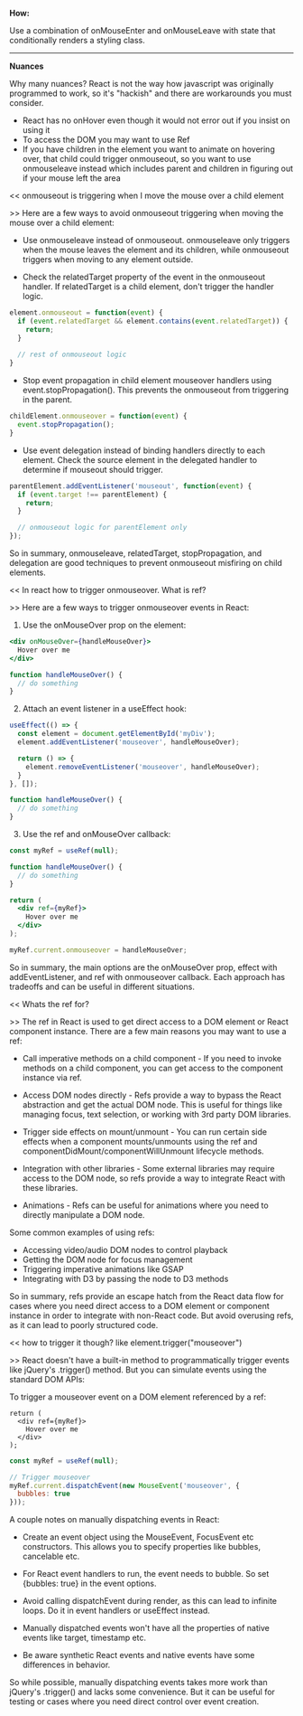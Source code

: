 **How:**

Use a combination of onMouseEnter and onMouseLeave with state that conditionally renders a styling class.

---

**Nuances**

Why many nuances? React is not the way how javascript was originally programmed to work, so it's "hackish" and there are workarounds you must consider.

- React has no onHover even though it would not error out if you insist on using it
- To access the DOM you may want to use Ref
- If you have children in the element you want to animate on hovering over, that child could trigger onmouseout, so you want to use onmouseleave instead which includes parent and children in figuring out if your mouse left the area

<<
onmouseout is triggering when I move the mouse over a child element

\>>
Here are a few ways to avoid onmouseout triggering when moving the mouse over a child element:

- Use onmouseleave instead of onmouseout. onmouseleave only triggers when the mouse leaves the element and its children, while onmouseout triggers when moving to any element outside.

- Check the relatedTarget property of the event in the onmouseout handler. If relatedTarget is a child element, don't trigger the handler logic.

```js
element.onmouseout = function(event) {
  if (event.relatedTarget && element.contains(event.relatedTarget)) {
    return; 
  }
  
  // rest of onmouseout logic
}
```

- Stop event propagation in child element mouseover handlers using event.stopPropagation(). This prevents the onmouseout from triggering in the parent.

```js 
childElement.onmouseover = function(event) {
  event.stopPropagation();
}
```

- Use event delegation instead of binding handlers directly to each element. Check the source element in the delegated handler to determine if mouseout should trigger.

```js
parentElement.addEventListener('mouseout', function(event) {
  if (event.target !== parentElement) {
    return;
  }

  // onmouseout logic for parentElement only 
});
```

So in summary, onmouseleave, relatedTarget, stopPropagation, and delegation are good techniques to prevent onmouseout misfiring on child elements.


<<
In react how to trigger onmouseover. What is ref?

\>>
Here are a few ways to trigger onmouseover events in React:

1. Use the onMouseOver prop on the element:

```jsx
<div onMouseOver={handleMouseOver}>
  Hover over me
</div>

function handleMouseOver() {
  // do something
}
```

2. Attach an event listener in a useEffect hook:

```jsx
useEffect(() => {
  const element = document.getElementById('myDiv');
  element.addEventListener('mouseover', handleMouseOver);

  return () => {
    element.removeEventListener('mouseover', handleMouseOver);
  }
}, []);

function handleMouseOver() {
  // do something
}
```

3. Use the ref and onMouseOver callback:

```jsx
const myRef = useRef(null);

function handleMouseOver() {
  // do something
}

return (
  <div ref={myRef}>
    Hover over me
  </div>
);

myRef.current.onmouseover = handleMouseOver;
```

So in summary, the main options are the onMouseOver prop, effect with addEventListener, and ref with onmouseover callback. Each approach has tradeoffs and can be useful in different situations.

<<
Whats the ref for?

\>>
The ref in React is used to get direct access to a DOM element or React component instance. There are a few main reasons you may want to use a ref:

- Call imperative methods on a child component - If you need to invoke methods on a child component, you can get access to the component instance via ref.

- Access DOM nodes directly - Refs provide a way to bypass the React abstraction and get the actual DOM node. This is useful for things like managing focus, text selection, or working with 3rd party DOM libraries.

- Trigger side effects on mount/unmount - You can run certain side effects when a component mounts/unmounts using the ref and componentDidMount/componentWillUnmount lifecycle methods.

- Integration with other libraries - Some external libraries may require access to the DOM node, so refs provide a way to integrate React with these libraries.

- Animations - Refs can be useful for animations where you need to directly manipulate a DOM node.

Some common examples of using refs:

- Accessing video/audio DOM nodes to control playback
- Getting the DOM node for focus management 
- Triggering imperative animations like GSAP
- Integrating with D3 by passing the node to D3 methods

So in summary, refs provide an escape hatch from the React data flow for cases where you need direct access to a DOM element or component instance in order to integrate with non-React code. But avoid overusing refs, as it can lead to poorly structured code.


<<
how to trigger it though? like element.trigger("mouseover")

\>>
React doesn't have a built-in method to programmatically trigger events like jQuery's .trigger() method. But you can simulate events using the standard DOM APIs:

To trigger a mouseover event on a DOM element referenced by a ref:

```
return (
  <div ref={myRef}>
    Hover over me
  </div>
);
```

```jsx
const myRef = useRef(null);

// Trigger mouseover 
myRef.current.dispatchEvent(new MouseEvent('mouseover', {
  bubbles: true
}));
```

A couple notes on manually dispatching events in React:

- Create an event object using the MouseEvent, FocusEvent etc constructors. This allows you to specify properties like bubbles, cancelable etc.

- For React event handlers to run, the event needs to bubble. So set {bubbles: true} in the event options.

- Avoid calling dispatchEvent during render, as this can lead to infinite loops. Do it in event handlers or useEffect instead. 

- Manually dispatched events won't have all the properties of native events like target, timestamp etc. 

- Be aware synthetic React events and native events have some differences in behavior.

So while possible, manually dispatching events takes more work than jQuery's .trigger() and lacks some convenience. But it can be useful for testing or cases where you need direct control over event creation.